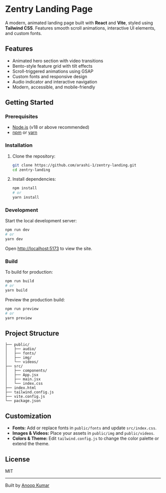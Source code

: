 # Zentry Landing Page

A modern, animated landing page built with **React** and **Vite**, styled using **Tailwind CSS**. Features smooth scroll animations, interactive UI elements, and custom fonts.

## Features

- Animated hero section with video transitions
- Bento-style feature grid with tilt effects
- Scroll-triggered animations using GSAP
- Custom fonts and responsive design
- Audio indicator and interactive navigation
- Modern, accessible, and mobile-friendly

## Getting Started

### Prerequisites

- [Node.js](https://nodejs.org/) (v18 or above recommended)
- [npm](https://www.npmjs.com/) or [yarn](https://yarnpkg.com/)

### Installation

1. Clone the repository:

   ```sh
   git clone https://github.com/arashi-1/zentry-landing.git
   cd zentry-landing
   ```

2. Install dependencies:
   ```sh
   npm install
   # or
   yarn install
   ```

### Development

Start the local development server:

```sh
npm run dev
# or
yarn dev
```

Open [http://localhost:5173](http://localhost:5173) to view the site.

### Build

To build for production:

```sh
npm run build
# or
yarn build
```

Preview the production build:

```sh
npm run preview
# or
yarn preview
```

## Project Structure

```
├── public/
│   ├── audio/
│   ├── fonts/
│   ├── img/
│   └── videos/
├── src/
│   ├── components/
│   ├── App.jsx
│   ├── main.jsx
│   └── index.css
├── index.html
├── tailwind.config.js
├── vite.config.js
└── package.json
```

## Customization

- **Fonts:** Add or replace fonts in `public/fonts` and update `src/index.css`.
- **Images & Videos:** Place your assets in `public/img` and `public/videos`.
- **Colors & Theme:** Edit `tailwind.config.js` to change the color palette or extend the theme.

## License

MIT

---

Built by [Anoop Kumar](https://www.linkedin.com/in/anoop-kumar-1815081ba/)
